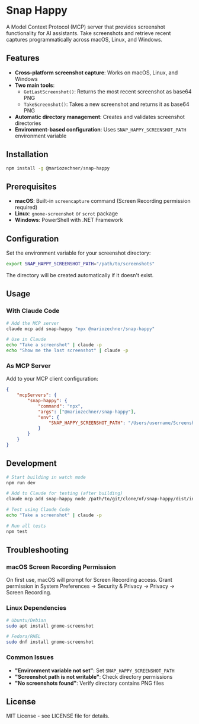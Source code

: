 # Snap Happy

A Model Context Protocol (MCP) server that provides screenshot functionality for AI assistants. Take screenshots and retrieve recent captures programmatically across macOS, Linux, and Windows.

## Features

- **Cross-platform screenshot capture**: Works on macOS, Linux, and Windows
- **Two main tools**:
   - `GetLastScreenshot()`: Returns the most recent screenshot as base64 PNG
   - `TakeScreenshot()`: Takes a new screenshot and returns it as base64 PNG
- **Automatic directory management**: Creates and validates screenshot directories
- **Environment-based configuration**: Uses `SNAP_HAPPY_SCREENSHOT_PATH` environment variable

## Installation

```bash
npm install -g @mariozechner/snap-happy
```

## Prerequisites

- **macOS**: Built-in `screencapture` command (Screen Recording permission required)
- **Linux**: `gnome-screenshot` or `scrot` package
- **Windows**: PowerShell with .NET Framework

## Configuration

Set the environment variable for your screenshot directory:

```bash
export SNAP_HAPPY_SCREENSHOT_PATH="/path/to/screenshots"
```

The directory will be created automatically if it doesn't exist.

## Usage

### With Claude Code

```bash
# Add the MCP server
claude mcp add snap-happy "npx @mariozechner/snap-happy"

# Use in Claude
echo "Take a screenshot" | claude -p
echo "Show me the last screenshot" | claude -p
```

### As MCP Server

Add to your MCP client configuration:

```json
{
	"mcpServers": {
		"snap-happy": {
			"command": "npx",
			"args": ["@mariozechner/snap-happy"],
			"env": {
				"SNAP_HAPPY_SCREENSHOT_PATH": "/Users/username/Screenshots"
			}
		}
	}
}
```

## Development

```bash
# Start building in watch mode
npm run dev

# Add to Claude for testing (after building)
claude mcp add snap-happy node /path/to/git/clone/of/snap-happy/dist/index.js

# Test using Claude Code
echo "Take a screenshot" | claude -p

# Run all tests
npm test
```

## Troubleshooting

### macOS Screen Recording Permission

On first use, macOS will prompt for Screen Recording access. Grant permission in System Preferences → Security & Privacy → Privacy → Screen Recording.

### Linux Dependencies

```bash
# Ubuntu/Debian
sudo apt install gnome-screenshot

# Fedora/RHEL
sudo dnf install gnome-screenshot
```

### Common Issues

- **"Environment variable not set"**: Set `SNAP_HAPPY_SCREENSHOT_PATH`
- **"Screenshot path is not writable"**: Check directory permissions
- **"No screenshots found"**: Verify directory contains PNG files

## License

MIT License - see LICENSE file for details.
